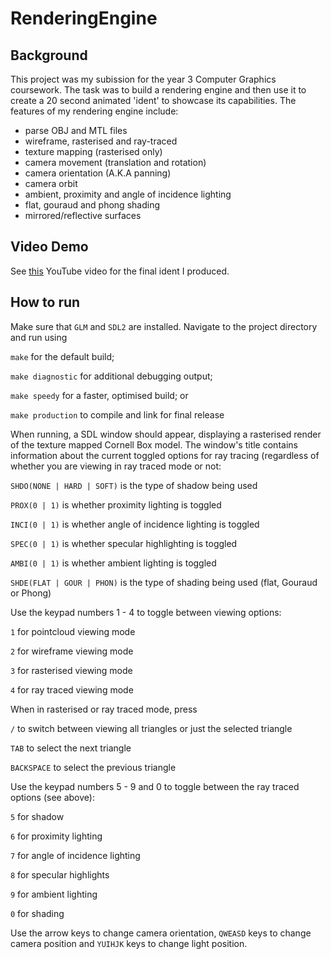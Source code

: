 # RenderingEngine

## Background
This project was my subission for the year 3 Computer Graphics coursework. The task was to build a rendering engine and then use it to create a 20 second animated 'ident' to showcase its capabilities. The features of my rendering engine include:
* parse OBJ and MTL files
* wireframe, rasterised and ray-traced
* texture mapping (rasterised only)
* camera movement (translation and rotation)
* camera orientation (A.K.A panning)
* camera orbit
* ambient, proximity and angle of incidence lighting
* flat, gouraud and phong shading
* mirrored/reflective surfaces

## Video Demo
See [this](https://youtu.be/S1HW-HjA97Y) YouTube video for the final ident I produced.

## How to run

Make sure that `GLM` and `SDL2` are installed. Navigate to the project directory and run using

`make` for the default build;

`make diagnostic` for additional debugging output;

`make speedy` for a faster, optimised build; or

`make production` to compile and link for final release

When running, a SDL window should appear, displaying a rasterised render of the texture mapped Cornell Box model. The window's title contains information about the current toggled options for ray tracing (regardless of whether you are viewing in ray traced mode or not:

`SHDO(NONE | HARD | SOFT)` is the type of shadow being used

`PROX(0 | 1)` is whether proximity lighting is toggled

`INCI(0 | 1)` is whether angle of incidence lighting is toggled

`SPEC(0 | 1)` is whether specular highlighting is toggled

`AMBI(0 | 1)` is whether ambient lighting is toggled

`SHDE(FLAT | GOUR | PHON)` is the type of shading being used (flat, Gouraud or Phong)

Use the keypad numbers 1 - 4 to toggle between viewing options:

`1` for pointcloud viewing mode

`2` for wireframe viewing mode

`3` for rasterised viewing mode

`4` for ray traced viewing mode

When in rasterised or ray traced mode, press

`/` to switch between viewing all triangles or just the selected triangle

`TAB` to select the next triangle

`BACKSPACE` to select the previous triangle

Use the keypad numbers 5 - 9 and 0 to toggle between the ray traced options (see above):

`5` for shadow

`6` for proximity lighting

`7` for angle of incidence lighting

`8` for specular highlights

`9` for ambient lighting

`0` for shading

Use the arrow keys to change camera orientation, `QWEASD` keys to change camera position and `YUIHJK` keys to change light position.

